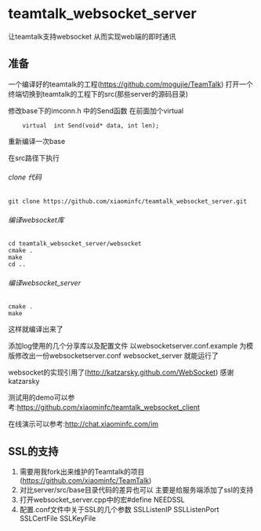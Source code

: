 # teamtalk_websocket_server

让teamtalk支持websocket 从而实现web端的即时通讯

## 准备
一个编译好的teamtalk的工程(https://github.com/mogujie/TeamTalk)
打开一个终端切换到teamtalk的工程下的src(那些server的源码目录)

修改base下的imconn.h 中的Send函数 在前面加个virtual 
``````
	virtual  int Send(void* data, int len);

``````
重新编译一次base

在src路径下执行

###### clone 代码

``````
git clone https://github.com/xiaominfc/teamtalk_websocket_server.git
``````

###### 编译websocket库
``````
cd teamtalk_websocket_server/websocket
cmake .
make
cd ..
``````

###### 编译websocket_server
``````
cmake .
make
``````

这样就编译出来了

添加log使用的几个分享库以及配置文件 
以websocketserver.conf.example 为模版修改出一份websocketserver.conf
websocket_server 就能运行了

websocket的实现引用了(http://katzarsky.github.com/WebSocket)
感谢katzarsky

测试用的demo可以参考:https://github.com/xiaominfc/teamtalk_websocket_client

在线演示可以参考:http://chat.xiaominfc.com/im



## SSL的支持 

1. 需要用我fork出来维护的Teamtalk的项目(https://github.com/xiaominfc/TeamTalk)
2. 对比server/src/base目录代码的差异也可以 主要是给服务端添加了ssl的支持
3. 打开websocket_server.cpp中的宏#define NEEDSSL 
4. 配置.conf文件中关于SSL的几个参数 SSLListenIP SSLListenPort SSLCertFile SSLKeyFile
